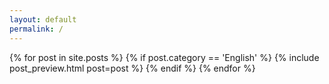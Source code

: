```yaml
---
layout: default
permalink: /
---
```


<div class="main-content">
  {% for post in site.posts %}
    {% if post.category == 'English' %}
    {% include post_preview.html post=post %}
    {% endif %}
  {% endfor %}
</div>
